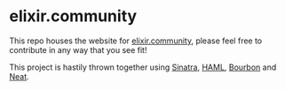 # elixir.community

This repo houses the website for [elixir.community](http://elixir.community), please
 feel free to contribute in any way that you see fit!

This project is hastily thrown together using [Sinatra](http://www.sinatrarb.com/),
 [HAML](http://haml.info/), [Bourbon](http://bourbon.io/) and
 [Neat](http://neat.bourbon.io/).
